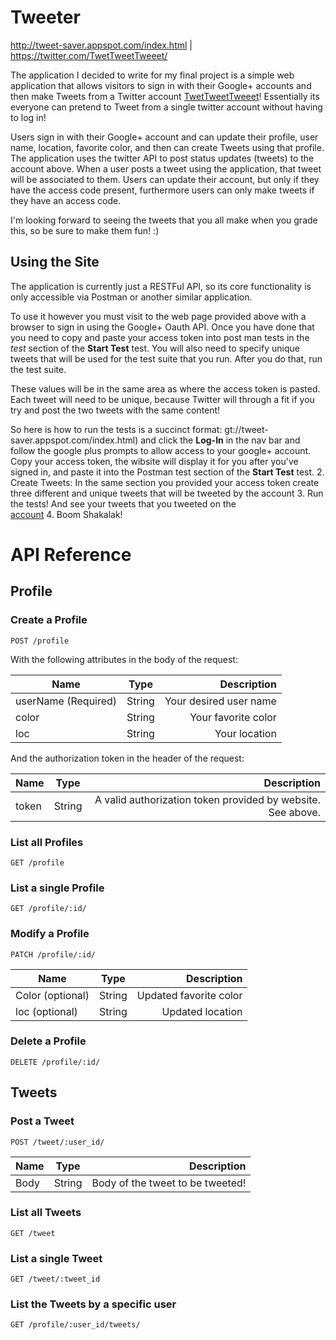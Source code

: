 Tweeter
========

http://tweet-saver.appspot.com/index.html | https://twitter.com/TwetTweetTweeet/

The application I decided to write for my final project is a simple web
application that allows visitors to sign in with their Google+ accounts
and then make Tweets from a Twitter account
[TwetTweetTweeet](https://twitter.com/TwetTweetTweeet/)! Essentially its
everyone can pretend to Tweet from a single twitter account without
having to log in!

Users sign in with their Google+ account and can update their profile, user
name, location, favorite color, and then can create Tweets using that profile.
The application uses the twitter API to post status updates (tweets)
to the account above. When a user posts a tweet using the application, that
tweet will be associated to them. Users can update their account, but only
if they have the access code present, furthermore users can only make tweets
if they have an access code.

I'm looking forward to seeing the tweets that you all make when you grade this,
so be sure to make them fun! :)

## Using the Site

The application is currently just a RESTFul API, so its core functionality
is only accessible via Postman or another similar application.

To use it however you must visit to the web page provided above with a  browser
to sign in using the Google+ Oauth API. Once you have done that you need to copy
and paste your access token into post man tests in the *test* section of the
**Start Test** test. You will also need to specify unique tweets that will be
used for the test suite that you run. After you do that, run the test suite.

These values will be in the same area as where the access token is pasted. Each
tweet will need to be unique, because Twitter will through a fit if you try
and post the two tweets with the same content!

So here is how to run the tests is a succinct format:
gt://tweet-saver.appspot.com/index.html)
  and click the **Log-In** in the nav bar and follow the google plus prompts to
  allow access to your google+ account. Copy your access token, the wibsite
  will display it for you after you've signed in, and paste it into the Postman
  test section of the **Start Test** test.
2. Create Tweets: In the same section you provided your access token create
  three different and unique tweets that will be tweeted by the account
3. Run the tests! And see your tweets that you tweeted on the     
  [account](https://twitter.com/TwetTweetTweeet/)
4. Boom Shakalak!

# API Reference

## Profile

### Create a Profile
```
POST /profile
```
With the following attributes in the body of the request:

Name        | Type        | Description
------------|:-----------:|--------------:
userName (Required) | String      | Your desired user name
color       | String      | Your favorite color
loc         | String      | Your location


And the authorization token in the header of the request:

Name        | Type        | Description
------------|:-----------:|--------------:
token | String | A valid authorization token provided by website. See above.


### List all Profiles
```
GET /profile
```

### List a single Profile
```
GET /profile/:id/
```

### Modify a Profile
```
PATCH /profile/:id/
```

Name              | Type    | Description
------------------|:-------:|--------------:
Color (optional)   | String  | Updated favorite color
loc (optional)   | String  | Updated location

### Delete a Profile
```
DELETE /profile/:id/
```

## Tweets

### Post a Tweet
```
POST /tweet/:user_id/
```

Name        | Type        | Description
------------|:-----------:|--------------:
Body | String | Body of the tweet to be tweeted!

### List all Tweets
```
GET /tweet
```

### List a single Tweet
```
GET /tweet/:tweet_id
```

### List the Tweets by a specific user
```
GET /profile/:user_id/tweets/
```
